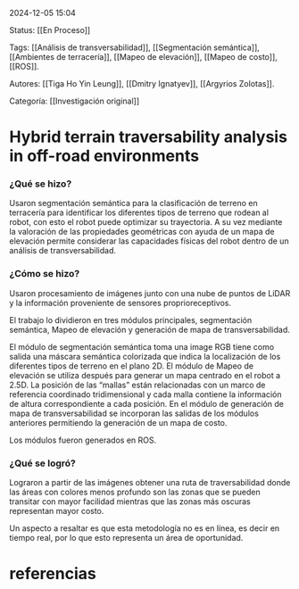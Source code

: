 2024-12-05 15:04

Status: [[En Proceso]]

Tags: [[Análisis de transversabilidad]], [[Segmentación semántica]], [[Ambientes de terracería]], [[Mapeo de elevación]], [[Mapeo de costo]], [[ROS]].

Autores: [[Tiga Ho Yin Leung]], [[Dmitry Ignatyev]], [[Argyrios Zolotas]].

Categoría: [[Investigación original]]


# Hybrid terrain traversability analysis in off-road environments

### ¿Qué se hizo?
Usaron segmentación semántica para la clasificación de terreno en terracería para identificar los diferentes tipos de terreno que rodean al robot, con esto el robot puede optimizar su trayectoria. A su vez mediante la valoración de las propiedades geométricas con ayuda de un mapa de elevación permite considerar las capacidades físicas del robot dentro de un análisis de transversabilidad.



### ¿Cómo se hizo?

Usaron procesamiento de imágenes junto con una nube de puntos de LiDAR y la información proveniente de sensores proprioreceptivos.

El trabajo lo dividieron en tres módulos principales, segmentación semántica, Mapeo de elevación y generación de mapa de transversabilidad.

El módulo de segmentación semántica toma una image RGB tiene como salida una máscara semántica colorizada que indica la localización de los diferentes tipos de terreno en el plano 2D. El módulo de Mapeo de elevación se utiliza después para generar un mapa centrado en el robot a 2.5D. La posición de las “mallas” están relacionadas con un marco de referencia coordinado tridimensional y cada malla contiene la información de altura correspondiente a cada posición. En el módulo de generación de mapa de transversabilidad se incorporan las salidas de los módulos anteriores permitiendo la generación de un mapa de costo.

Los módulos fueron generados en ROS.
### ¿Qué se logró? 

Lograron a partir de las imágenes obtener una ruta de traversabilidad donde las áreas con colores menos profundo son las zonas que se pueden transitar con mayor facilidad mientras que las zonas más oscuras representan mayor costo. 

Un aspecto a resaltar es que esta metodología no es en línea, es decir en tiempo real, por lo que esto representa un área de oportunidad. 
# referencias

